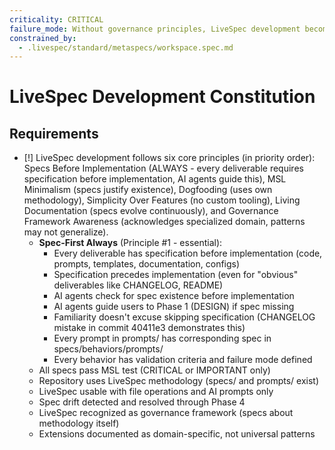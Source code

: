 ```yaml
---
criticality: CRITICAL
failure_mode: Without governance principles, LiveSpec development becomes inconsistent and violates its own philosophy
constrained_by:
  - .livespec/standard/metaspecs/workspace.spec.md
---
```


# LiveSpec Development Constitution

## Requirements
- [!] LiveSpec development follows six core principles (in priority order): Specs Before Implementation (ALWAYS - every deliverable requires specification before implementation, AI agents guide this), MSL Minimalism (specs justify existence), Dogfooding (uses own methodology), Simplicity Over Features (no custom tooling), Living Documentation (specs evolve continuously), and Governance Framework Awareness (acknowledges specialized domain, patterns may not generalize).
  - **Spec-First Always** (Principle #1 - essential):
    - Every deliverable has specification before implementation (code, prompts, templates, documentation, configs)
    - Specification precedes implementation (even for "obvious" deliverables like CHANGELOG, README)
    - AI agents check for spec existence before implementation
    - AI agents guide users to Phase 1 (DESIGN) if spec missing
    - Familiarity doesn't excuse skipping specification (CHANGELOG mistake in commit 40411e3 demonstrates this)
    - Every prompt in prompts/ has corresponding spec in specs/behaviors/prompts/
    - Every behavior has validation criteria and failure mode defined
  - All specs pass MSL test (CRITICAL or IMPORTANT only)
  - Repository uses LiveSpec methodology (specs/ and prompts/ exist)
  - LiveSpec usable with file operations and AI prompts only
  - Spec drift detected and resolved through Phase 4
  - LiveSpec recognized as governance framework (specs about methodology itself)
  - Extensions documented as domain-specific, not universal patterns
